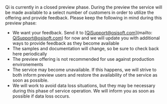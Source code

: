 Qi is currently in a closed preview phase. During the preview the service will be made available to a select number of customers in order to utilize the offering and provide feedback. Please keep the following in mind during this preview phase:

- We want your feedback. Send it to [QiSupport@osisoft.com](mailto: QiSupport@osisoft.com) for now and we will update you with additional ways to provide feedback as they become available
- The samples and documentation will change, so be sure to check back here periodically
- The preview offering is not recommended for use against production environements
- The service may become unavailable. If this happens, we will strive to both inform preview users and restore the availability of the service as soon as possible.
- We will work to avoid data loss situations, but they may be necessary during this phase of service operation. We will inform you as soon as possible if data loss occurs.
